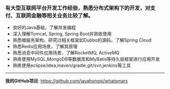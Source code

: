 ### 有大型互联网平台开发工作经验，熟悉分布式架构下的开发，对支付、互联网金融等相关业务比较了解。

- 良好的Java基础，了解并发编程
- 深入理解Tomcat, Spring, Spring Boot并熟练使用
- 熟悉微服务架构，研究过相关框架如Dubbo的源码，了解Spring Cloud
- 熟悉Redis应用场景，了解其原理
- 熟悉消息中间件应用场景，了解RocketMQ, ActiveMQ
- 熟练使用MySQL,MongoDB等数据库和MyBatis等持久层框架进行应用开发
- 熟练使用eclipse/idea,maven/gradle,git/svn,jenkins等工具

---
**我的GitHub项目**: https://github.com/javahongxi/whatsmars
